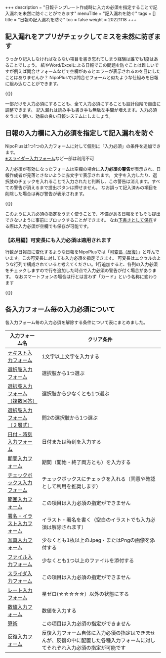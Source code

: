 +++
description = "日報テンプレート作成時に入力の必須を指定することで記入漏れを未然に防ぐことができます"
menuTitle = "記入漏れを防ぐ"
tags = []
title = "日報の記入漏れを防ぐ"
toc = false
weight = 20221118
+++


## 記入漏れをアプリがチェックしてミスを未然に防ぎます

うっかり記入しなければならない項目を書き忘れてしまう経験は誰でも1度はあることでしょう。
紙やWord/Excelによる日報でこの問題を防ぐことは難しいですが例えば問合せフォームなどで空欄があるとエラーが表示されるのを目にしたことはありませんか？
NipoPlusでは問合せフォームと似たような仕組みを日報に組み込むことができます。

{{<icatch filename="required" msg="空欄があるため 提出ボタンを無効化" title="入力必須の指定がされた日報" fontsize="30px" alice="here" >}}

一部だけを入力必須にすることも、全て入力必須にすることも設計段階で自由に調整できます。
記入漏れは読み手も書き手も無駄な手間が増えます。入力必須をうまく使い、効率の良い日報システムにしましょう。

## 日報の入力欄に入力必須を指定して記入漏れを防ぐ

NipoPlusは1つ1つの入力フォームに対して個別に「入力必須」の条件を追加できます。  
[※スライダー入力フォーム](/org/groupsetting/template/step/)など一部は利用不可

入力必須が有効になったフォームは空欄の場合に**入力必須の警告**が表示され、日報作成者が見落とさないように赤文字で表示されます。
文字を入力したり、選択肢のチェックを入れることで入力されたと判断し、この警告は消えます。すべての警告が消えるまで提出ボタンは押せません。
なお誤って記入済みの項目を削除した場合は再び警告が表示されます。

{{<icatch filename="clear" msg="空欄を埋めて 入力必須を解消" title="入力必須を埋めて提出" fontsize="30px" alice="here" >}}

このように入力必須の指定をうまく使うことで、不備がある日報をそもそも提出できないように事前にブロックすることができます。
なお[下書きとして保存](/report/write/draft/)する際は入力必須が空欄でも保存が可能です。

### 【応用編】可変長にも入力必須は適用されます

行数が日報毎に変化するような日報をNipoPlusでは「[可変長（反復）](/org/groupsetting/template/array/)」と呼んでいます。この可変長に対しても入力必須を指定できます。
可変長はエクセルのような行列で構成されていると考えてください。1行追加すると、各列の入力必須をチェックしますので行を追加した時点で入力必須の警告が付く場合があります。
なおスマートフォンの場合は行とは言わず「カード」という名称に変わります

{{<appscreen filename="valiable" title="可変長の各列に対して入力必須を指定できます。行が追加された時点で入力必須の列を埋めるまで提出ボタンが押せなくなります"  >}}

## 各入力フォーム毎の入力必須について

各入力フォーム毎の入力必須を解除する条件について表にまとめました。

|入力フォーム名|クリア条件|
|---|---|
|[テキスト入力フォーム](/org/groupsetting/template/text/)|1文字以上文字を入力する|
|[選択肢入力フォーム](/org/groupsetting/template/select/)|選択肢から1つ選ぶ|
|[選択肢入力フォーム（複数回答）](/org/groupsetting/template/select2/)|選択肢から少なくとも1つ選ぶ|
|[選択肢入力フォーム（２層式）](/org/groupsetting/template/selectcalc/)|問2の選択肢から1つ選ぶ|
|[日付・時刻入力フォーム](/org/groupsetting/template/datetime/)|日付または時刻を入力する|
|[期間入力フォーム](/org/groupsetting/template/datetimes/)|期間（開始・終了両方とも）を入力する|
|[チェックボックス入力フォーム](/org/groupsetting/template/checkbox/)|チェックボックスにチェックを入れる（同意や確認として利用を推奨します）|
|[範囲入力フォーム](/org/groupsetting/template/range/)|この項目は入力必須の指定ができません|
|[署名・イラスト入力フォーム](/org/groupsetting/template/sign/)|イラスト・署名を書く（空白のイラストでも入力必須は解除されます）|
|[写真入力フォーム](/org/groupsetting/template/picture/)|少なくとも1枚以上のJpeg・またはPngの画像を添付する|
|[ファイル入力フォーム](/org/groupsetting/template/file/)|少なくとも1つ以上のファイルを添付する|
|[スライダ入力フォーム](/org/groupsetting/template/step/)|この項目は入力必須の指定ができません|
|[レート入力フォーム](/org/groupsetting/template/rate/)|星ゼロ(☆☆☆☆☆）以外の状態にする|
|[数値入力フォーム](/org/groupsetting/template/math/)|数値を入力する|
|[算術](/org/groupsetting/template/calc/)|この項目は入力必須の指定ができません|
|[反復入力フォーム](/org/groupsetting/template/array/)|反復入力フォーム自体に入力必須の指定はできませんが、反復の中に配置した各種入力フォームに対してそれぞれ入力必須の指定が可能です|
